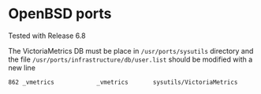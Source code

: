 # OpenBSD ports 

Tested with Release 6.8

The VictoriaMetrics DB must be place in `/usr/ports/sysutils` directory
and the file `/usr/ports/infrastructure/db/user.list`
should be modified with a new line
```
862 _vmetrics            _vmetrics       sysutils/VictoriaMetrics
```

